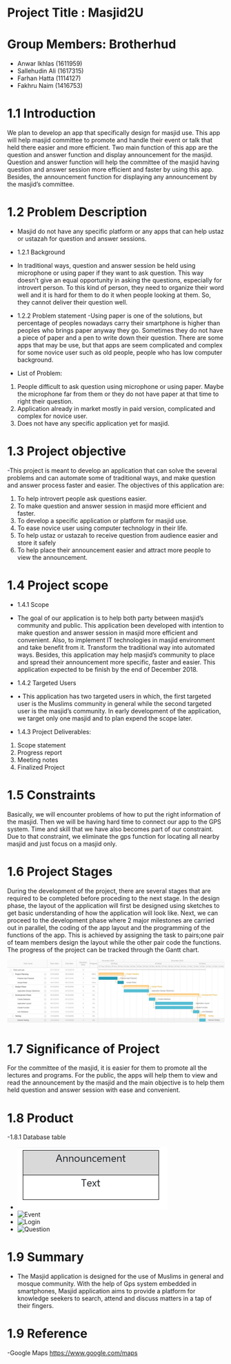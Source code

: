    
# Project Title : Masjid2U
# Group Members: Brotherhud
- Anwar Ikhlas (1611959)
- Sallehudin Ali (1617315)
- Farhan Hatta (1114127)
- Fakhru Naim (1416753)
# 1.1 Introduction
   We plan to develop an app that specifically design for masjid use. This app will help masjid committee to promote and handle their event or talk that held there easier and more efficient. Two main function of this app are the question and answer function and display announcement for the masjid. Question and answer function will help the committee of the masjid having question and answer session more efficient and faster by using this app. Besides, the announcement function for displaying any announcement by the masjid’s committee.
   
# 1.2 Problem Description
- Masjid do not have any specific platform or any apps that can help ustaz or ustazah for question and answer sessions.  

- 1.2.1 Background
- In traditional ways, question and answer session be held using microphone or using paper if they want to ask question. This way doesn’t give an equal opportunity in asking the questions, especially for introvert person. To this kind of person, they need to organize their word well and it is hard for them to do it when people looking at them. So, they cannot deliver their question well.
- 1.2.2 Problem statement
-Using paper is one of the solutions, but percentage of peoples nowadays carry their smartphone is higher than peoples who brings paper anyway they go. Sometimes they do not have a piece of paper and a pen to write down their question. There are some apps that may be use, but that apps are seem complicated and complex for some novice user such as old people, people who has low computer background.

- List of Problem:
1.	People difficult to ask question using microphone or using paper. Maybe the microphone far from them or they do not have paper at that time to right their question.
2.	Application already in market mostly in paid version, complicated and complex for novice user.
3.	Does not have any specific application yet for masjid.

# 1.3 Project objective
-This project is meant to develop an application that can solve the several problems and can automate some of traditional ways, and make question and answer process faster and easier. The objectives of this application are:
1.	To help introvert people ask questions easier.
2.	To make question and answer session in masjid more efficient and faster.
3.	To develop a specific application or platform for masjid use.
4.	To ease novice user using computer technology in their life.
5.	To help ustaz or ustazah to receive question from audience easier and store it safely
6.	To help place their announcement easier and attract more people to view the announcement.

# 1.4 Project scope
- 1.4.1 Scope
- The goal of our application is to help both party between masjid’s community and public. This application been developed with intention to make question and answer session in masjid more efficient and convenient. Also, to implement IT technologies in masjid environment and take benefit from it. Transform the traditional way into automated ways. Besides, this application may help masjid’s community to place and spread their announcement more specific, faster and easier. This application expected to be finish by the end of December 2018. 

- 1.4.2 Targeted Users
- •	This application has two targeted users in which, the first targeted user is the Muslims community in general while the second targeted user is the masjid’s community. In early development of the application, we target only one masjid and to plan expend the scope later. 
- 1.4.3 Project Deliverables:
1.  Scope statement
2.  Progress report
3.  Meeting notes
4.  Finalized Project

# 1.5 Constraints
Basically, we will encounter problems of how to put the right information of the masjid. Then we will be having hard time to connect our app to the GPS system. Time and skill that we have also becomes part of our constraint. Due to that constraint, we eliminate the gps function for locating all nearby masjid and just focus on a masjid only.
# 1.6 Project Stages
During the development of the project, there are several stages that are required to be completed before proceding to the next stage. In the design phase, the layout of the application will first be designed using sketches to get basic understanding of how the application will look like. Next, we can proceed to the development phase where 2 major milestones are carried out in parallel, the coding of the app layout and the programming of the functions of the app. This is achieved by assigning the task to pairs;one pair of team members design the layout while the other pair code the functions. The progress of the project can be tracked through the Gantt chart.

![Project Schedule](documentation/gantt-chart.jpg)

# 1.7 Significance of Project
For the committee of the masjid, it is easier for them to promote all the lectures and programs. For the public, the apps will help them to view and read the announcement by the masjid and the main objective is to help them held question and answer session with ease and convenient.

# 1.8 Product
-1.8.1 Database table
- ![Announcement](documentation/announcment.PNG)
- ![Event](event.PNG)
- ![Login](login.PNG)
- ![Question](question.PNG)


# 1.9 Summary 
 - The Masjid application is designed for the use of Muslims in general and mosque community. With the help of Gps system embedded in smartphones, Masjid application aims to provide a platform for knowledge seekers to search, attend and discuss matters in a tap of their fingers. 

# 1.9 Reference
 -Google Maps 
 https://www.google.com/maps
